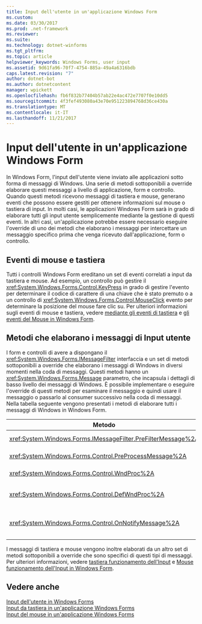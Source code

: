 ```yaml
---
title: Input dell'utente in un'applicazione Windows Form
ms.custom: 
ms.date: 03/30/2017
ms.prod: .net-framework
ms.reviewer: 
ms.suite: 
ms.technology: dotnet-winforms
ms.tgt_pltfrm: 
ms.topic: article
helpviewer_keywords: Windows Forms, user input
ms.assetid: 9d61fa96-70f7-4754-885a-49a4a6316bdb
caps.latest.revision: "7"
author: dotnet-bot
ms.author: dotnetcontent
manager: wpickett
ms.openlocfilehash: fb6f832b77404b57ab22e4ac472e7707f0e10dd5
ms.sourcegitcommit: 4f3fef493080a43e70e951223894768d36ce430a
ms.translationtype: MT
ms.contentlocale: it-IT
ms.lasthandoff: 11/21/2017
---
```

# <a name="user-input-in-a-windows-forms-application"></a>Input dell'utente in un'applicazione Windows Form
In Windows Form, l'input dell'utente viene inviato alle applicazioni sotto forma di messaggi di Windows. Una serie di metodi sottoponibili a override elaborare questi messaggi a livello di applicazione, form e controllo. Quando questi metodi ricevono messaggi di tastiera e mouse, generano eventi che possono essere gestiti per ottenere informazioni sul mouse o tastiera di input. In molti casi, le applicazioni Windows Form sarà in grado di elaborare tutti gli input utente semplicemente mediante la gestione di questi eventi. In altri casi, un'applicazione potrebbe essere necessario eseguire l'override di uno dei metodi che elaborano i messaggi per intercettare un messaggio specifico prima che venga ricevuto dall'applicazione, form o controllo.  
  
## <a name="mouse-and-keyboard-events"></a>Eventi di mouse e tastiera  
 Tutti i controlli Windows Form ereditano un set di eventi correlati a input da tastiera e mouse. Ad esempio, un controllo può gestire il <xref:System.Windows.Forms.Control.KeyPress> in grado di gestire l'evento per determinare il codice di carattere di una chiave che è stato premuto o a un controllo di <xref:System.Windows.Forms.Control.MouseClick> evento per determinare la posizione del mouse fare clic su. Per ulteriori informazioni sugli eventi di mouse e tastiera, vedere [mediante gli eventi di tastiera](../../../docs/framework/winforms/using-keyboard-events.md) e [gli eventi del Mouse in Windows Form](../../../docs/framework/winforms/mouse-events-in-windows-forms.md).  
  
## <a name="methods-that-process-user-input-messages"></a>Metodi che elaborano i messaggi di Input utente  
 I form e controlli di avere a dispongano il <xref:System.Windows.Forms.IMessageFilter> interfaccia e un set di metodi sottoponibili a override che elaborano i messaggi di Windows in diversi momenti nella coda di messaggi. Questi metodi hanno un <xref:System.Windows.Forms.Message> parametro, che incapsula i dettagli di basso livello dei messaggi di Windows. È possibile implementare o eseguire l'override di questi metodi per esaminare il messaggio e quindi usare il messaggio o passarlo al consumer successivo nella coda di messaggi. Nella tabella seguente vengono presentati i metodi di elaborare tutti i messaggi di Windows in Windows Form.  
  
|Metodo|Note|  
|------------|-----------|  
|<xref:System.Windows.Forms.IMessageFilter.PreFilterMessage%2A>|Il metodo intercetta i messaggi di Windows (noto anche come inviati) in coda a livello di applicazione.|  
|<xref:System.Windows.Forms.Control.PreProcessMessage%2A>|Questo metodo intercetta i messaggi di Windows a livello di form e un controllo prima che sono stati elaborati.|  
|<xref:System.Windows.Forms.Control.WndProc%2A>|Questo metodo elabora i messaggi di Windows a livello di modulo e il controllo.|  
|<xref:System.Windows.Forms.Control.DefWndProc%2A>|Questo metodo esegue l'elaborazione predefinita dei messaggi di Windows a livello di modulo e il controllo. Fornisce la funzionalità minima di una finestra.|  
|<xref:System.Windows.Forms.Control.OnNotifyMessage%2A>|Questo metodo intercetta i messaggi a livello di modulo e il controllo, dopo che sono stati elaborati. Il <xref:System.Windows.Forms.ControlStyles.EnableNotifyMessage> bit di stile deve essere impostato per il metodo da chiamare.|  
  
 I messaggi di tastiera e mouse vengono inoltre elaborati da un altro set di metodi sottoponibili a override che sono specifici di questi tipi di messaggi. Per ulteriori informazioni, vedere [tastiera funzionamento dell'Input](../../../docs/framework/winforms/how-keyboard-input-works.md) e [Mouse funzionamento dell'Input in Windows Form](../../../docs/framework/winforms/how-mouse-input-works-in-windows-forms.md).  
  
## <a name="see-also"></a>Vedere anche  
 [Input dell'utente in Windows Forms](../../../docs/framework/winforms/user-input-in-windows-forms.md)  
 [Input da tastiera in un'applicazione Windows Forms](../../../docs/framework/winforms/keyboard-input-in-a-windows-forms-application.md)  
 [Input del mouse in un'applicazione Windows Forms](../../../docs/framework/winforms/mouse-input-in-a-windows-forms-application.md)
